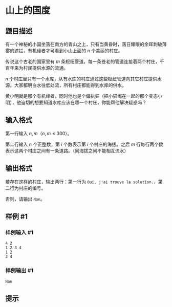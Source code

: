 # 山上的国度

## 题目描述

有一个神秘的小国坐落在南方的青山之上，只有当黄昏时，落日耀眼的余晖刺破薄雾的遮拦，有机缘者才可看到小山上面的 $n$ 个美丽的村庄。

传说这个古老的国家里有 $m$ 条枢纽管道，每一条苍老的管道连接着两个村庄，千百年来为村民提供水源的流通。

$n$ 个村庄里只有一个水库，从有水库的村庄通过这些枢纽管道向其它村庄提供水源。大家都明白水往低处流，所有村庄都能得到水库的供水。

黄小明就是那个有机缘者，同时他也是个偏执狂（把小猫绑在一起的那个变态小明），他迫切的想要知道水库应该在哪一个村庄，你能帮他解决疑惑吗？


## 输入格式

第一行输入 $n,m$（$n,m \leq 300$）。

第二行输入 $n$ 个正整数，第 $i$ 个数表示第 $i$ 个村庄的海拔。之后 $m$ 行每行两个数表示这两个村庄之间有一条道路。（同海拔之间不能相互流水）


## 输出格式

若存在这样的村庄，输出两行：第一行为 `Oui, j'ai trouve la solution.`，第二行为村庄的编号。

否则，请输出 `Non`。

## 样例 #1

### 样例输入 #1
```
4 2
1 2 3 4
1 2
3 4
```

### 样例输出 #1

```
Non
```

## 提示


